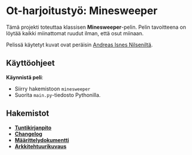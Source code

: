# **Ot-harjoitustyö: Minesweeper**
Tämä projekti toteuttaa klassisen **Minesweeper**-pelin. Pelin tavoitteena on löytää kaikki miinattomat ruudut ilman, että osut miinaan.

Pelissä käytetyt kuvat ovat peräisin [Andreas Isnes Nilseniltä](https://github.com/andreasisnes/pygame-minesweeper-sprites/blob/master/minesweeper/images/tiles/2.0.png).

## **Käyttöohjeet**

**Käynnistä peli**:
- Siirry hakemistoon `minesweeper`
- Suorita `main.py`-tiedosto Pythonilla.

## **Hakemistot**
- [**Tuntikirjanpito**](dokumentaatio/tuntikirjanpito.md)
- [**Changelog**](dokumentaatio/changelog.md)
- [**Määrittelydokumentti**](dokumentaatio/maarittelydokumentti.md)
- [**Arkkitehtuurikuvaus**](dokumentaatio/arkkitehtuuri.md)